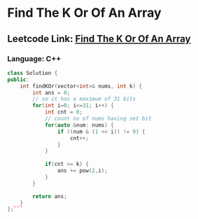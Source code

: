 # Find The K Or Of An Array

## Leetcode Link: [Find The K Or Of An Array](https://leetcode.com/problems/find-the-k-or-of-an-array/)
### Language: C++

```cpp
class Solution {
public:
    int findKOr(vector<int>& nums, int k) {
        int ans = 0;
        // so it has a maximum of 31 bits 
        for(int i=0; i<=31; i++) {
            int cnt = 0;
            // count no of nums having set bit
            for(auto &num: nums) {
                if ((num & (1 << i)) != 0) {
                    cnt++;
                }
            }
            
            if(cnt >= k) {
                ans += pow(2,i);
            }
        }

        return ans;
    }
};```




